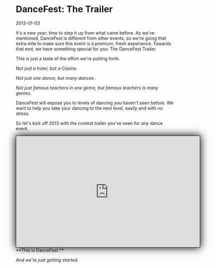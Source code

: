 # DanceFest: The Trailer
2013-01-03

It's a new year; time to step it up from what came before.  As we've mentioned, DanceFest is different from other events, so we're going that extra mile to make sure this event is a premium, fresh experience.  Towards that end, we have something special for you: The DanceFest Trailer.

This is just a taste of the effort we're putting forth.

*Not just a hotel, but a Casino.*

*Not just one dance, but many dances.*

*Not just famous teachers in one genre, but famous teachers is many genres.*

DanceFest will expose you to levels of dancing you haven't seen before.  We want to help you take your dancing to the next level, easily and with no stress.

So let's kick off 2013 with the coolest trailer you've seen for *any* dance event.

<iframe class="video youtube-player" 
style="box-shadow: 0px 0px 25px 1px #000;border: groove black 1px;width: 585px;height: 355px;" src="http://www.youtube.com/embed/wq7ftOZBy0E#t=29s?theme=dark&amp;color=white" frameborder="0" allowfullscreen"=""></iframe>

<br />
**This is DanceFest.**

*And we're just getting started.*
